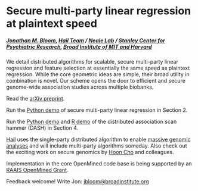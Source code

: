 # Secure multi-party linear regression at plaintext speed
##### [Jonathan M. Bloom](https://www.broadinstitute.org/bios/jonathan-bloom), [Hail Team](hail.is) / [Neale Lab](http://www.nealelab.is) / [Stanley Center for Psychiatric Research](https://www.broadinstitute.org/stanley), [Broad Institute of MIT and Harvard](https://www.broadinstitute.org/about-us)

We detail distributed algorithms for scalable, secure multi-party linear regression and feature selection at essentially the same speed as plaintext regression. While the core geometric ideas are simple, their broad utility in combination is novel. Our scheme opens the door to efficient and secure genome-wide association studies across multiple biobanks.

Read the [arXiv preprint](https://arxiv.org/abs/1901.09531).

Run the [Python demo](https://github.com/jbloom22/DASH/blob/master/secure_linear_regression.ipynb) of secure multi-party linear regression in Section 2.

Run the [Python demo](https://github.com/jbloom22/DASH/blob/master/dash.ipynb) and [R demo](https://github.com/jbloom22/DASH/blob/master/dash.r) of the distributed association scan hammer (DASH) in Section 4.

[Hail](https://hail.is/about.html) uses the single-party distributed algorithm to enable [massive genomic analyses](http://www.nealelab.is/uk-biobank/) and will include multi-party algorithms someday. Also check out the exciting work on secure genomics by [Hoon Cho](https://hhcho.com/) and colleagues.

Implementation in the core OpenMined code base is being supported by an [RAAIS OpenMined Grant](https://blog.openmined.org/raais/).

Feedback welcome! Write Jon: jbloom@broadinstitute.org
